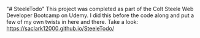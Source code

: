 "# SteeleTodo" 
This project was completed as part of the Colt Steele Web Developer Bootcamp on Udemy. I did this before the code along and put a few of my own twists in here and there. Take a look: https://saclark12000.github.io/SteeleTodo/
